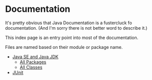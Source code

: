 # Documentation

It's pretty obvious that Java Documentation is a fustercluck fo documentation. (And I'm sorry there is not better word to describe it.)

This index page is an entry point into most of the documentation.

Files are named based on their module or package name.

* [Java SE and Java JDK](all_modules.md)
    * [All Packages](all_packages.md)
    * [All Classes](all_classes.md)
* [JUnit](org.junit.md)
